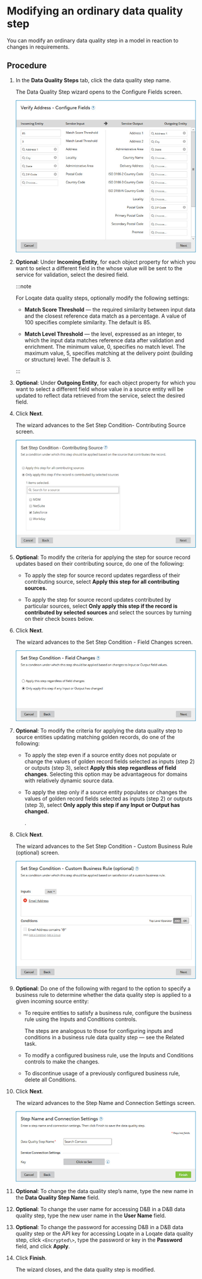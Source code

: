# Modifying an ordinary data quality step 

<head>
  <meta name="guidename" content="DataHub"/>
  <meta name="context" content="GUID-39a7f32e-8a75-441c-adce-45316e2096bd"/>
</head>


You can modify an ordinary data quality step in a model in reaction to changes in requirements.

## Procedure

1.  In the **Data Quality Steps** tab, click the data quality step name.

    The Data Quality Step wizard opens to the Configure Fields screen.

    ![Configure Fields screen of the Data Quality Step wizard](../Images/Models/mdm-db-model-data-quality-step-configure_7984bfac-8b6c-4112-b39e-2287b605e188.jpg)

2. **Optional**:  Under **Incoming Entity**, for each object property for which you want to select a different field in the whose value will be sent to the service for validation, select the desired field.

    :::note
    
    For Loqate data quality steps, optionally modify the following settings:

    -   **Match Score Threshold** — the required similarity between input data and the closest reference data match as a percentage. A value of 100 specifies complete similarity. The default is 85.

    -   **Match Level Threshold** — the level, expressed as an integer, to which the input data matches reference data after validation and enrichment. The minimum value, 0, specifies no match level. The maximum value, 5, specifies matching at the delivery point \(building or structure\) level. The default is 3.

    :::

3. **Optional**: Under **Outgoing Entity**, for each object property for which you want to select a different field whose value in a source entity will be updated to reflect data retrieved from the service, select the desired field.

4.  Click **Next**.

    The wizard advances to the Set Step Condition- Contributing Source screen.

    ![Set Step Condition - Contributing Source screen of the Data Quality Step wizard](../Images/Models/mdm-db-model-data-quality-step-set-contributing-source_42935086-4f5a-4b60-a37d-b1fc9dae128f.jpg)

5. **Optional**:  To modify the criteria for applying the step for source record updates based on their contributing source, do one of the following:

    -   To apply the step for source record updates regardless of their contributing source, select **Apply this step for all contributing sources.**

    -   To apply the step for source record updates contributed by particular sources, select **Only apply this step if the record is contributed by selected sources** and select the sources by turning on their check boxes below.

6.  Click **Next**.

    The wizard advances to the Set Step Condition - Field Changes screen.

    ![Set Step Condition - Field Changes screen of the Data Quality Step wizard](../Images/Models/mdm-db-model-data-quality-step-set-condition-ordinary_c47261d1-9d39-4f53-b9ff-8cc856498206.jpg)

7. **Optional**:  To modify the criteria for applying the data quality step to source entities updating matching golden records, do one of the following:

    -   To apply the step even if a source entity does not populate or change the values of golden record fields selected as inputs \(step 2\) or outputs \(step 3\), select **Apply this step regardless of field changes**. Selecting this option may be advantageous for domains with relatively dynamic source data.

    -   To apply the step only if a source entity populates or changes the values of golden record fields selected as inputs \(step 2\) or outputs \(step 3\), select **Only apply this step if any Input or Output has changed.**

        .

8.  Click **Next**.

    The wizard advances to the Set Step Condition - Custom Business Rule \(optional\) screen.

    ![Set Step Conditions - Custom Business Rule screen of the Data Quality Step wizard](../Images/Models/mdm-db-model-data-quality-step-set-condition-rule_a17cba71-1f08-4fc5-bec9-c42fb279c87f.jpg)

9. **Optional**:   Do one of the following with regard to the option to specify a business rule to determine whether the data quality step is applied to a given incoming source entity:

    -   To require entities to satisfy a business rule, configure the business rule using the Inputs and Conditions controls.

        The steps are analogous to those for configuring inputs and conditions in a business rule data quality step — see the Related task.

    -   To modify a configured business rule, use the Inputs and Conditions controls to make the changes.

    -   To discontinue usage of a previously configured business rule, delete all Conditions.

10. Click **Next**.

    The wizard advances to the Step Name and Connection Settings screen.

    ![Step Name and Connection Settings screen of the Data Quality Step wizard](../Images/Models/mdm-db-model-data-quality-step-name_e410abc4-a7d8-40aa-880c-141b8cddfbaf.jpg)

11. **Optional**: To change the data quality step’s name, type the new name in the **Data Quality Step Name** field.

12. **Optional**: To change the user name for accessing D&B in a D&B data quality step, type the new user name in the **User Name** field.

13. **Optional**: To change the password for accessing D&B in a D&B data quality step or the API key for accessing Loqate in a Loqate data quality step, click `<Encrypted\>`, type the password or key in the **Password** field, and click **Apply**.

14. Click **Finish**.

    The wizard closes, and the data quality step is modified.